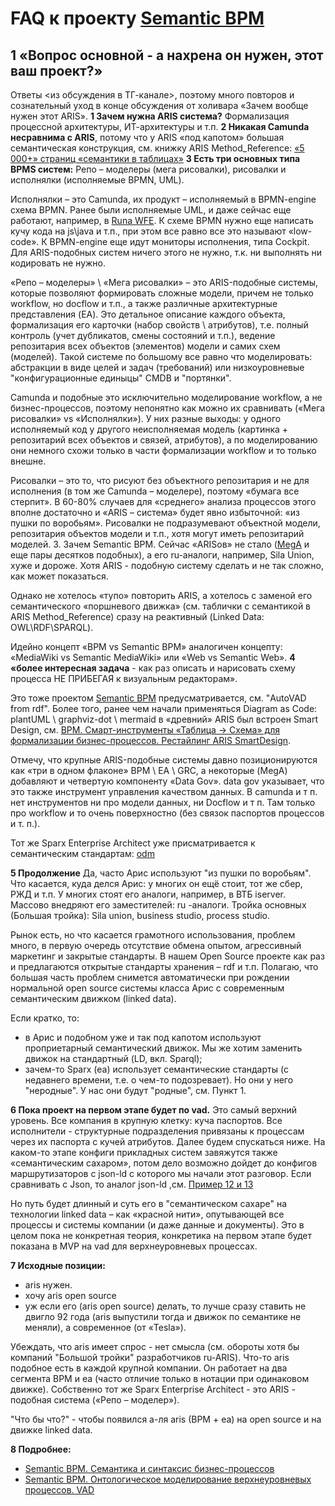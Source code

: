 # FAQ к проекту [Semantic BPM](https://github.com/bpmbpm/SemanticBPM/)
## 1 «Вопрос основной - а нахрена он нужен, этот ваш проект?»
Ответы <из обсуждения в ТГ-канале>, поэтому много повторов и сознательный уход в конце обсуждения от холивара «Зачем вообще нужен этот ARIS».
**1 Зачем нужна ARIS система?** Формализация процессной архитектуры, ИТ-архитектуры и т.п. 
**2 Никакая Camunda несравнима с ARIS**, потому что у ARIS «под капотом» большая семантическая конструкция, см. книжку ARIS Method_Reference: [«5 000+» страниц «семантики в таблицах»](https://github.com/bpmbpm/doc/tree/main/BPM/ARIS/SCHEER/BASE)
**3 Есть три основных типа BPMS систем:** Репо – моделеры (мега рисовалки), рисовалки и исполнялки (исполняемые BPMN, UML).

Исполнялки – это Camunda, их продукт – исполняемый в BPMN-engine схема BPMN. Ранее были исполняемые UML, и даже сейчас еще работают, например, в [Runa WFE](https://habr.com/ru/articles/866822/). 
К схеме BPMN нужно еще написать кучу кода на js\java и т.п., при этом все равно все это называют «low-code». К BPMN-engine еще идут мониторы исполнения, типа Cockpit. Для ARIS-подобных систем ничего этого не нужно, т.к. ни выполнять ни кодировать не нужно.  

«Репо – моделеры» \ «Мега рисовалки» – это ARIS-подобные системы, которые позволяют формировать сложные модели, причем не только workflow, но docflow и т.п., а также различные архитектурные представления (EA). Это детальное описание каждого объекта, формализация его карточки (набор свойств \ атрибутов), т.е. полный контроль (учет дубликатов, смены состояний и т.п.), ведение репозитария всех объектов (элементов) модели и самих схем (моделей). Такой системе по большому все равно что моделировать: абстракции в виде целей и задач (требований) или низкоуровневые "конфигурационные единыцы" CMDB и "портянки". 

Camunda и подобные это исключительно моделирование workflow, а не бизнес-процессов, поэтому непонятно как можно их сравнивать («Мега рисовалки» vs «Исполнялки»). У них разные выходы: у одного исполняемый код у другого неисполняемая модель (картинка + репозитарий всех объектов и связей, атрибутов), а по моделированию они немного схожи только в части формализации workflow и то только внешне.

Рисовалки – это то, что рисуют без объектного репозитария и не для исполнения (в том же Camunda – моделере), поэтому «бумага все стерпит». 
В 60-80% случаев для «среднего» анализа процессов этого вполне достаточно и «ARIS – система» будет явно избыточной: «из пушки по воробьям». Рисовалки не подразумевают объектной модели, репозитария объектов модели и т.п., хотя могут иметь репозитарий моделей. 
3. Зачем Semantic BPM. Сейчас «ARISов» не стало ([MegA](https://www.mega.com/bmp-business-process-management-tool) и еще пары десятков подобных), а его ru-аналоги, например, Sila Union, хуже и дороже. Хотя ARIS - подобную систему сделать и не так сложно, как может показаться.

Однако не хотелось «тупо» повторить ARIS, а хотелось с заменой его семантического «поршневого движка» (см. таблички с семантикой в ARIS Method_Reference) сразу на реактивный (Linked Data: OWL\RDF\SPARQL). 

Идейно концепт «BPM vs Semantic BPM» аналогичен концепту: «MediaWiki vs Semantic MediaWiki» или «Web vs Semantic Web».
**4 «более интересная задача** - как раз описать и нарисовать схему процесса НЕ ПРИБЕГАЯ к визуальным редакторам». 

Это тоже проектом [Semantic BPM](https://github.com/bpmbpm/SemanticBPM/) предусматривается, см. "AutoVAD from rdf". Более того, ранее чем начали применяться Diagram as Code: plantUML \ graphviz-dot \ mermaid в «древний» ARIS был встроен Smart Design, см. [ВРМ. Смарт-инструменты «Таблица -> Схема» для формализации бизнес-процессов. Рестайлинг ARIS SmartDesign](https://habr.com/ru/articles/810851/). 

Отмечу, что крупные ARIS-подобные системы давно позиционируются как «три в одном флаконе» BPM \ EA \ GRC, а некоторые (MegA) добавляют и четвертую компоненту «Data Gov». 
data gov  указывает, что это также инструмент управления качеством данных. В camunda и т п. нет инструментов ни про модели данных, ни Docflow и т п. Там только про workflow и то очень поверхностно (без связок паспортов процессов и т. п.).

Тот же Sparx Enterprise Architect уже присматривается к семантическим стандартам: [odm](https://sparxsystems.com/enterprise_architect_user_guide/17.0/modeling_languages/odm_toolbox_pages.html)

**5 Продолжение** Да, часто Арис используют "из пушки по воробьям". Что касается, куда делся Арис: у многих он ещё стоит, тот же сбер, РЖД и т.п. У многих стоят его аналоги, например, в ВТБ iserver. 
Массово внедряют его заместителей: ru -аналоги. Тройка основных (Большая тройка): Sila union, business studio, process studio.

Рынок есть, но что касается грамотного использования, проблем много, в первую очередь отсутствие обмена опытом, агрессивный маркетинг и закрытые стандарты. В нашем Open Source проекте как раз и предлагаются открытые стандарты хранения – rdf и т.п. 
Полагаю, что большая часть проблем снимется автоматически при рождении нормальной open source системы класса Арис с современным семантическим движком (linked data).

Если кратко, то:
- в Арис и подобном уже и так под капотом используют проприетарный семантический движок. Мы же хотим заменить движок на стандартный (LD, вкл. Sparql);
- зачем-то Sparx (ea) использует семантические стандарты (с недавнего времени, т.е. о чем-то подозревает). Но они у него "неродные". У нас они будут "родные", см. Пункт 1.

**6 Пока проект на первом этапе будет по vad.** Это самый верхний уровень. Все компания в крупную клетку: куча паспортов. Все исполнители - структурные подразделения привязаны к процессам через их паспорта с кучей атрибутов.
Далее будем спускаться ниже. На каком-то этапе конфиги прикладных систем завяжутся также «семантическим сахаром», потом дело возможно дойдет до конфигов маршрутизаторов с json-ld с которого мы начали этот разговор. Если сравнивать с Json, то аналог json-ld ,см. [Пример 12 и 13](https://www.w3.org/TR/rdf11-primer/)

Но путь будет длинный и суть его в "семантическом сахаре" на технологии linked data – как «красной нити», опутывающей все процессы и системы компании (и даже данные и документы). Это в целом пока не конкретная теория, конкретика на первом этапе будет показана в MVP на vad для верхнеуровневых процессах.

**7 Исходные позиции:**
- aris нужен. 
- хочу aris open source
- уж если его (aris open source) делать, то лучше сразу ставить не двигло 92 года (aris выпустили тогда и движок по семантике не меняли), а современное (от «Tesla»).

Убеждать, что aris имеет спрос - нет смысла (см. обороты хотя бы компаний "Большой тройки" разработчиков ru-ARIS). Что-то aris подобное есть в каждой крупной компании. Он работает на два сегмента BPM и ea (часто отличие только в нотации при одинаковом движке). Собственно тот же Sparx Enterprise Architect - это ARIS - подобная система («Репо – моделер»).

"Что бы что?" - чтобы появился а-ля aris (BPM + ea) на open source и на движке linked data.

**8 Подробнее:**
- [Semantic BPM. Семантика и синтаксис бизнес-процессов](https://habr.com/ru/articles/795883/)
- [Semantic BPM. Онтологическое моделирование верхнеуровневых процессов. VAD](https://habr.com/ru/articles/828266/)

